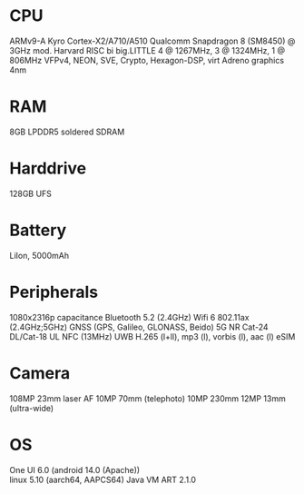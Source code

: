 # CPU
ARMv9-A Kyro Cortex-X2/A710/A510 Qualcomm Snapdragon 8 (SM8450) @ 3GHz
mod. Harvard RISC bi
big.LITTLE 4 @ 1267MHz, 3 @ 1324MHz, 1 @ 806MHz
VFPv4, NEON, SVE, Crypto, Hexagon-DSP, virt
Adreno graphics
4nm
# RAM
8GB LPDDR5 soldered SDRAM
# Harddrive
128GB UFS
# Battery
LiIon, 5000mAh 
# Peripherals
1080x2316p capacitance 
Bluetooth 5.2 (2.4GHz)
Wifi 6 802.11ax (2.4GHz;5GHz)
GNSS (GPS, Galileo, GLONASS, Beido)
5G NR Cat-24 DL/Cat-18 UL
NFC (13MHz)
UWB 
H.265 (l+ll), mp3 (l), vorbis (l), aac (l)
eSIM
# Camera
108MP 23mm laser AF
10MP 70mm (telephoto)
10MP 230mm
12MP 13mm (ultra-wide)
# OS
One UI 6.0 (android 14.0 (Apache))   
linux 5.10 (aarch64, AAPCS64)
Java VM ART 2.1.0
